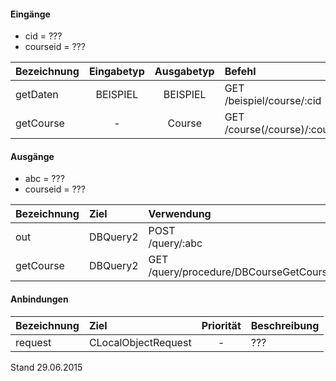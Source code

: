 <!--
 * @file de.md
 *
 * @author Till Uhlig <till.uhlig@student.uni-halle.de>
 * @date 2015
-->

#### Eingänge
- cid = ???
- courseid = ???

| Bezeichnung  | Eingabetyp  | Ausgabetyp | Befehl | Beschreibung |
| :----------- |:-----------:| :---------:| :----- | :----------- |
|getDaten|BEISPIEL|BEISPIEL|GET<br>/beispiel/course/:cid| ??? |
|getCourse|-|Course|GET<br>/course(/course)/:courseid| ??? |

#### Ausgänge
- abc = ???
- courseid = ???

| Bezeichnung  | Ziel  | Verwendung | Beschreibung |
| :----------- |:----- | :--------- | :----------- |
|out|DBQuery2|POST<br>/query/:abc| ??? |
|getCourse|DBQuery2|GET<br>/query/procedure/DBCourseGetCourse/:courseid| ??? |

#### Anbindungen
| Bezeichnung  | Ziel  | Priorität | Beschreibung |
| :----------- |:----- | :--------:| :------------|
|request|CLocalObjectRequest|-| ??? |

Stand 29.06.2015
